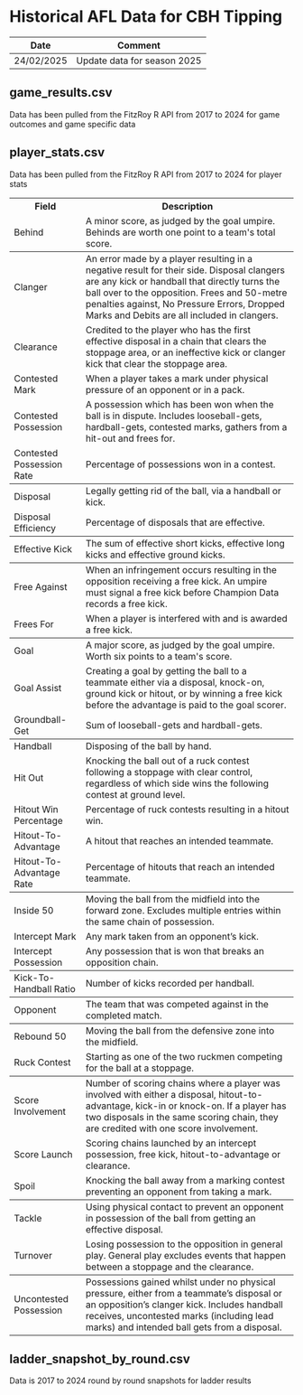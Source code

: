 # Historical AFL Data for CBH Tipping

<table>
    <thead>
        <tr>
            <th>Date</th>
            <th>Comment</th>
        </tr>
    </thead>
        <tr>
            <td>24/02/2025</td>
            <td>Update data for season 2025</td>
        </tr>

</table>

## game_results.csv
Data has been pulled from the FitzRoy R API from 2017 to 2024 for game outcomes and game specific data

## player_stats.csv
Data has been pulled from the FitzRoy R API from 2017 to 2024 for player stats
<table>
<tbody>
    <tr>
        <th>Field</th>
        <th>Description</th>
    </tr>
    <tr><td class="stats-glossary__item-label">Behind</td><td class="stats-glossary__item-description">A minor score, as judged by the goal umpire. Behinds are worth one point to a team's total score.</td></tr></tbody><tbody><tr class="stats-glossary__item"><td class="stats-glossary__item-label">Clanger</td><td class="stats-glossary__item-description">An error made by a player resulting in a negative result for their side. Disposal clangers are any kick or handball that directly turns the ball over to the opposition. Frees and 50-metre penalties against, No Pressure Errors, Dropped Marks and Debits are all included in clangers.</td></tr><tr class="stats-glossary__item"><td class="stats-glossary__item-label">Clearance</td><td class="stats-glossary__item-description">Credited to the player who has the first effective disposal in a chain that clears the stoppage area, or an ineffective kick or clanger kick that clear the stoppage area.</td></tr><tr class="stats-glossary__item"><td class="stats-glossary__item-label">Contested Mark</td><td class="stats-glossary__item-description">When a player takes a mark under physical pressure of an opponent or in a pack.</td></tr><tr class="stats-glossary__item"><td class="stats-glossary__item-label">Contested Possession</td><td class="stats-glossary__item-description">A possession which has been won when the ball is in dispute. Includes looseball-gets, hardball-gets, contested marks,  gathers from a hit-out and frees for.</td></tr><tr class="stats-glossary__item"><td class="stats-glossary__item-label">Contested Possession Rate</td><td class="stats-glossary__item-description">Percentage of possessions won in a contest.</td></tr></tbody><tbody><tr class="stats-glossary__item"><td class="stats-glossary__item-label">Disposal</td><td class="stats-glossary__item-description">Legally getting rid of the ball, via a handball or kick.</td></tr><tr class="stats-glossary__item"><td class="stats-glossary__item-label">Disposal Efficiency</td><td class="stats-glossary__item-description">Percentage of disposals that are effective.</td></tr></tbody><tbody><tr class="stats-glossary__item"><td class="stats-glossary__item-label">Effective Kick</td><td class="stats-glossary__item-description">The sum of effective short kicks, effective long kicks and effective ground kicks.</td></tr></tbody><tbody><tr class="stats-glossary__item"><td class="stats-glossary__item-label">Free Against</td><td class="stats-glossary__item-description">When an infringement occurs resulting in the opposition receiving a free kick. An umpire must signal a free kick before Champion Data records a free kick.</td></tr><tr class="stats-glossary__item"><td class="stats-glossary__item-label">Frees For</td><td class="stats-glossary__item-description">When a player is interfered with and is awarded a free kick.</td></tr></tbody><tbody><tr class="stats-glossary__item"><td class="stats-glossary__item-label">Goal</td><td class="stats-glossary__item-description">A major score, as judged by the goal umpire. Worth six points to a team's score.</td></tr><tr class="stats-glossary__item"><td class="stats-glossary__item-label">Goal Assist</td><td class="stats-glossary__item-description">Creating a goal by getting the ball to a teammate either via a disposal, knock-on, ground kick or hitout, or by winning a free kick before the advantage is paid to the goal scorer.</td></tr><tr class="stats-glossary__item"><td class="stats-glossary__item-label">Groundball-Get</td><td class="stats-glossary__item-description">Sum of looseball-gets and hardball-gets.</td></tr></tbody><tbody><tr class="stats-glossary__item"><td class="stats-glossary__item-label">Handball</td><td class="stats-glossary__item-description">Disposing of the ball by hand.</td></tr><tr class="stats-glossary__item"><td class="stats-glossary__item-label">Hit Out</td><td class="stats-glossary__item-description">Knocking the ball out of a ruck contest following a stoppage with clear control, regardless of which side wins the following contest at ground level.</td></tr><tr class="stats-glossary__item"><td class="stats-glossary__item-label">Hitout Win Percentage</td><td class="stats-glossary__item-description">Percentage of ruck contests resulting in a hitout win.</td></tr><tr class="stats-glossary__item"><td class="stats-glossary__item-label">Hitout-To-Advantage</td><td class="stats-glossary__item-description">A hitout that reaches an intended teammate.</td></tr><tr class="stats-glossary__item"><td class="stats-glossary__item-label">Hitout-To-Advantage Rate</td><td class="stats-glossary__item-description">Percentage of hitouts that reach an intended teammate.</td></tr></tbody><tbody><tr class="stats-glossary__item"><td class="stats-glossary__item-label">Inside 50</td><td class="stats-glossary__item-description">Moving the ball from the midfield into the forward zone. Excludes multiple entries within the same chain of possession.</td></tr><tr class="stats-glossary__item"><td class="stats-glossary__item-label">Intercept Mark</td><td class="stats-glossary__item-description">Any mark taken from an opponent’s kick.</td></tr><tr class="stats-glossary__item"><td class="stats-glossary__item-label">Intercept Possession</td><td class="stats-glossary__item-description">Any possession that is won that breaks an opposition chain.</td></tr></tbody><tbody><tr class="stats-glossary__item"><td class="stats-glossary__item-label">Kick-To-Handball Ratio</td><td class="stats-glossary__item-description">Number of kicks recorded per handball.</td></tr></tbody><tbody><tr class="stats-glossary__item"><td class="stats-glossary__item-label">Opponent</td><td class="stats-glossary__item-description">The team that was competed against in the completed match.</td></tr></tbody><tbody><tr class="stats-glossary__item"><td class="stats-glossary__item-label">Rebound 50</td><td class="stats-glossary__item-description">Moving the ball from the defensive zone into the midfield.</td></tr><tr class="stats-glossary__item"><td class="stats-glossary__item-label">Ruck Contest</td><td class="stats-glossary__item-description">Starting as one of the two ruckmen competing for the ball at a stoppage.</td></tr></tbody><tbody><tr class="stats-glossary__item"><td class="stats-glossary__item-label">Score Involvement</td><td class="stats-glossary__item-description">Number of scoring chains where a player was involved with either a disposal, hitout-to-advantage, kick-in or knock-on. If a player has two disposals in the same scoring chain, they are credited with one score involvement.</td></tr><tr class="stats-glossary__item"><td class="stats-glossary__item-label">Score Launch</td><td class="stats-glossary__item-description">Scoring chains launched by an intercept possession, free kick, hitout-to-advantage or clearance.</td></tr><tr class="stats-glossary__item"><td class="stats-glossary__item-label">Spoil</td><td class="stats-glossary__item-description">Knocking the ball away from a marking contest preventing an opponent from taking a mark.</td></tr></tbody><tbody><tr class="stats-glossary__item"><td class="stats-glossary__item-label">Tackle</td><td class="stats-glossary__item-description">Using physical contact to prevent an opponent in possession of the ball from getting an effective disposal.</td></tr><tr class="stats-glossary__item"><td class="stats-glossary__item-label">Turnover</td><td class="stats-glossary__item-description">Losing possession to the opposition in general play. General play excludes events that happen between a stoppage and the clearance.</td></tr></tbody><tbody><tr class="stats-glossary__item"><td class="stats-glossary__item-label">Uncontested Possession</td><td class="stats-glossary__item-description">Possessions gained whilst under no physical pressure, either from a teammate’s disposal or an opposition’s clanger kick. Includes handball receives, uncontested marks (including lead marks) and intended ball gets from a disposal.</td></tr></tbody></table>

## ladder_snapshot_by_round.csv
Data is 2017 to 2024 round by round snapshots for ladder results
